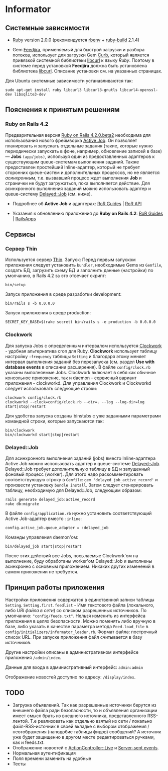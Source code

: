 Informator
==========

Системные зависимости
----------

* [Ruby](https://www.ruby-lang.org/) version 2.0.0 (рекомендуется [rbenv](https://github.com/sstephenson/rbenv) + [ruby-build](https://github.com/sstephenson/ruby-build) 2.1.4)

* Gem [Feedjira](https://github.com/feedjira/feedjira), применяемый для быстрой загрузки и разбора потоков,
использует для загрузки Gem [Curb](https://github.com/taf2/curb), который является
привязкой системной библиотеки [libcurl](http://curl.haxx.se/libcurl/) к языку _Ruby_.
Поэтому в системе перед установкой **Feedjira** должна быть установлена библиотека [libcurl](http://curl.haxx.se/libcurl/).
Описание установки см. на указанных страницах.

Для Ubuntu системные зависимости устанавливаются так:
```
sudo apt-get install ruby libcurl3 libcurl3-gnutls libcurl4-openssl-dev libsqlite3-dev
```

Пояснения к принятым решениям
----------

### Ruby on Rails 4.2

Предварительная версия [Ruby on Rails 4.2.0.beta2](https://github.com/rails/rails) необходима для использования
нового фреймворка [Active Job](https://github.com/rails/rails/tree/master/activejob). 
Он позволяет планировать и запускать отдельные задания (такие, 
которые нужно периодически запускать в фоне, например, обновление записей в базе) — **Jobs** `(app/jobs)`,
используя один из предоставленных адаптеров к существующим queue-системам выполнения заданий. 
Также предоставлен простейший Inline-адаптер, который не требует сторонних queue-систем и дополнительных процессов, 
но не является _асинхронным_, т.е. вызвавший процесс ждет выполнения **Job** и странички не будут загружаться, пока выполняется действие. 
Для асинхронного выполнения заданий можно использовать адаптер и queue-систему [Delayed::Job](https://github.com/collectiveidea/delayed_job) (см. ниже). 

* Подробнее об **Active Job** и адаптерах:
[RoR Guides](http://edgeguides.rubyonrails.org/active_job_basics.html) |
[RoR API](http://edgeapi.rubyonrails.org/classes/ActiveJob.html)

* Указания к обновлению приложения до **Ruby on Rails 4.2**:
[RoR Guides](http://edgeguides.rubyonrails.org/upgrading_ruby_on_rails.html) |
[RailsApps](http://railsapps.github.io/updating-rails.html)

Сервисы
----------

### Сервер Thin

Используется сервер [Thin](http://code.macournoyer.com/thin/). Запуск:
Перед первым запуском приложения следует установить `bundler`, необходимые Gems из `Gemfile`,
создать БД, загрузить схему БД и заполнить данные (настройки) по умолчанию, в Rails 4.2 за это отвечает скрипт:
```
bin/setup
```
Запуск приложения в среде разработки development:
```
bin/rails s -b 0.0.0.0
```

Запуск приложения в среде production:
```
SECRET_KEY_BASE=$(rake secret) bin/rails s -e production -b 0.0.0.0
```
### Clockwork

Для запуска Jobs с определенным интервалом используется [Clockwork](https://github.com/tomykaira/clockwork) - удобная альтернатива cron для Ruby.
**Clockwork** использует таблицу настройку `:frequency` таблицы `Setting` и благодаря этому меняет интервал выполнения заданий без перезапуска (см. раздел **Use with database events** в описании расширения).
В файле `config/clock.rb` указаны выполняемые Jobs.
Clockwork включает в себя как обычное консольное приложение, так и daemon - сервисный вариант приложения - clockworkd.
Для управления Clockwork и Clockworkd следует использовать следующие строки:

```
clockwork config/clock.rb
clockworkd --clock=config/clock.rb --dir=. --log --log-dir=log start|stop|restart
```

Для удобства запуска созданы binstubs с уже заданными параметрами командной строки, которые запускаются так:
```
bin/clockwork
bin/clockworkd start|stop|restart
```

### Delayed::Job

Для асинхронного выполнения заданий (jobs) вместо Inline-адаптера Active Job можно использовать адаптер к queue-системе [Delayed::Job](https://github.com/collectiveidea/delayed_job).
Delayed::Job требует дополнительную таблицу в БД и запущенный фоновый процесс (worker). 
Для этого надо раскомментировать соответствующую строку в `Gemfile`: `gem 'delayed_job_active_record'` и произвести установку `bundle install`. 
Затем следует сгенерировать таблицу, необходимую для Delayed::Job, следующим образом:

```
rails generate delayed_job:active_record
rake db:migrate
```

В файле `config/application.rb` нужно установить соответствующий Active Job-адаптер  вместо `:inline`:

`config.active_job.queue_adapter = :delayed_job`

Команды управления daemon'ом:

`bin/delayed_job start|stop|restart`

После этих действий все Jobs, посылаемые Clockwork'ом на выполнение, буду обработаны worker'ом Delayed::Job и выполнены асинхронно с основным приложением.
Никаких других изменений в самом приложении не требуется.

Принцип работы приложения
-------

Настройки приложения содержатся в единственной записи таблицы `Setting`.
`Setting.first.feedlist` - Имя текстового файла (локального, либо _URI файла в сети_) со списком разрешенных источников.
По умолчанию: `"config/feeds.txt"`. Нельзя изменить из интерфейса приложения в целях безопасности.
Можно поменять либо вручную в базе, либо указать в качестве параметра метода `Feed.load_file` в `config/initializers/informator_loader.rb`.
Формат файла: построчный список URL.
При запуске приложения файл считывается в базу источников.

Другие настройки описаны в административном интерфейсе приложения `/admin/index`.

Данные для входа в административный интерфейс: `admin:admin`

Отображение новостей доступно по адресу: `/display/index`.


TODO
----------

* Загрузка объявлений. Так как разрешенные источники берутся из внешнего файла ради безопасности, то и объявления организации имеет смысл брать из внешнего источника, представленного RSS-лентой.
Т.е реализовать как отдельно взятый из сети / локально файл-RSS-источник в своей вкладке с выбором отображения / неотображения (наподобие таблицы фидов) сообщений? А источник уже будет защищенно в другом месте редактироваться ручками, как и feeds.txt.
* Отображение новостей с [ActionController::Live](http://edgeguides.rubyonrails.org/action_controller_overview.html#live-streaming-of-arbitrary-data) и [Server-sent events](https://developer.mozilla.org/en-US/docs/Server-sent_events).
* Нормальная аутентификация
* Поля времени заменить на удобные
* Тесты